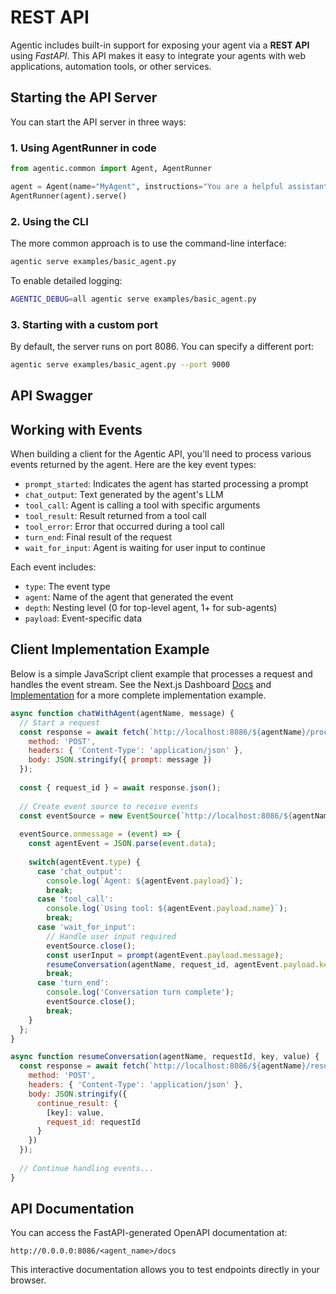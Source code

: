 # REST API

Agentic includes built-in support for exposing your agent via a **REST API** using _FastAPI_. This API makes it easy to integrate your agents with web applications, automation tools, or other services.

## Starting the API Server

You can start the API server in three ways:

### 1. Using AgentRunner in code

```python
from agentic.common import Agent, AgentRunner

agent = Agent(name="MyAgent", instructions="You are a helpful assistant.")
AgentRunner(agent).serve()
```

### 2. Using the CLI

The more common approach is to use the command-line interface:

```bash
agentic serve examples/basic_agent.py
```

To enable detailed logging:

```bash
AGENTIC_DEBUG=all agentic serve examples/basic_agent.py
```

### 3. Starting with a custom port

By default, the server runs on port 8086. You can specify a different port:

```bash
agentic serve examples/basic_agent.py --port 9000
```

## API Swagger

<swagger-ui src="../assets/swagger.json" />

## Working with Events

When building a client for the Agentic API, you'll need to process various events returned by the agent. Here are the key event types:

- `prompt_started`: Indicates the agent has started processing a prompt
- `chat_output`: Text generated by the agent's LLM
- `tool_call`: Agent is calling a tool with specific arguments
- `tool_result`: Result returned from a tool call
- `tool_error`: Error that occurred during a tool call
- `turn_end`: Final result of the request
- `wait_for_input`: Agent is waiting for user input to continue

Each event includes:

- `type`: The event type
- `agent`: Name of the agent that generated the event
- `depth`: Nesting level (0 for top-level agent, 1+ for sub-agents)
- `payload`: Event-specific data

## Client Implementation Example

Below is a simple JavaScript client example that processes a request and handles the event stream. See the Next.js Dashboard [Docs](./nextjs-dashboard.md) and [Implementation](https://github.com/supercog-ai/agentic/tree/main/src/agentic/dashboard) for a more complete implementation example.

```javascript
async function chatWithAgent(agentName, message) {
  // Start a request
  const response = await fetch(`http://localhost:8086/${agentName}/process`, {
    method: 'POST',
    headers: { 'Content-Type': 'application/json' },
    body: JSON.stringify({ prompt: message })
  });
  
  const { request_id } = await response.json();
  
  // Create event source to receive events
  const eventSource = new EventSource(`http://localhost:8086/${agentName}/getevents?request_id=${request_id}&stream=true`);
  
  eventSource.onmessage = (event) => {
    const agentEvent = JSON.parse(event.data);
    
    switch(agentEvent.type) {
      case 'chat_output':
        console.log(`Agent: ${agentEvent.payload}`);
        break;
      case 'tool_call':
        console.log(`Using tool: ${agentEvent.payload.name}`);
        break;
      case 'wait_for_input':
        // Handle user input required
        eventSource.close();
        const userInput = prompt(agentEvent.payload.message);
        resumeConversation(agentName, request_id, agentEvent.payload.key, userInput);
        break;
      case 'turn_end':
        console.log('Conversation turn complete');
        eventSource.close();
        break;
    }
  };
}

async function resumeConversation(agentName, requestId, key, value) {
  const response = await fetch(`http://localhost:8086/${agentName}/resume`, {
    method: 'POST',
    headers: { 'Content-Type': 'application/json' },
    body: JSON.stringify({
      continue_result: {
        [key]: value,
        request_id: requestId
      }
    })
  });
  
  // Continue handling events...
}
```

## API Documentation

You can access the FastAPI-generated OpenAPI documentation at:

```
http://0.0.0.0:8086/<agent_name>/docs
```

This interactive documentation allows you to test endpoints directly in your browser.
